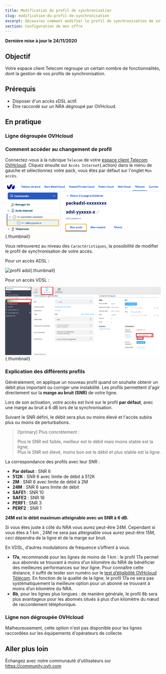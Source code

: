 ```yaml
---
title: Modification du profil de synchronisation
slug: modification-du-profil-de-synchronisation
excerpt: Découvrez comment modifier le profil de synchronisation de votre accès xDSL/FTTH
section: Configuration de mon offre
---
```


**Dernière mise à jour le 24/11/2020**

## Objectif

Votre espace client Telecom regroupe un certain nombre de fonctionnalités, dont la gestion de vos profils de synchronisation.

## Prérequis

-   Disposer d'un accès xDSL actif.
-   Être raccordé sur un NRA dégroupé par OVHcloud.

## En pratique

### Ligne dégroupée OVHcloud

### Comment accéder au changement de profil

Connectez-vous à la rubrique `Telecom` de votre [espace client Telecom OVHcloud](https://www.ovh.com/auth/?action=gotomanager). Cliquez ensuite sur `Accès Internet`{.action} dans le menu de gauche et sélectionnez votre pack, vous êtes par défaut sur l'onglet `Mon accès`.

![Mon_acces](images/AdslMonAcces.PNG){.thumbnail}

Vous retrouverez au niveau des `Caractéristiques`, la possibilité de modifier le profil de synchronisation de votre accès.

Pour un accès ADSL :

![profil adsl](images/ProfilsAdsl.gif.png){.thumbnail}

Pour un accès VDSL :

![profil vdsl](images/2015-12-15-144213_1258x549_scrot.png){.thumbnail}


### Explication des différents profils

Généralement, on applique un nouveau profil quand on souhaite obtenir un débit plus important ou corriger une instabilité. Les profils permettent d'agir directement sur la **marge au bruit (SNR)** de votre ligne.

Lors de son activation, votre accès est livré sur le profil **par défaut**, avec une marge au bruit à 6 dB lors de la synchronisation.

Suivant le SNR défini, le débit sera plus ou moins élevé et l'accès subira plus ou moins de perturbations.

> [!primary]
> Plus concrètement :
>
> Plus le SNR est faible, meilleur est le débit mais moins stable est la ligne;
> <br>Plus le SNR est élevé, moins bon est le débit et plus stable est la ligne.
>

La correspondance des profils avec leur SNR :

-   **Par défaut** : SNR 6
-   **512K** : SNR 6 avec limite de débit à 512K
-   **2M** : SNR 6 avec limite de débit à 2M
-   **24M** : SNR 6 sans limite de débit
-   **SAFE1** : SNR 10
-   **SAFE2** : SNR 16
-   **PERF1** : SNR 3
-   **PERF2** : SNR 1

**24M est le débit maximum atteignable avec un SNR à 6 dB.**

Si vous êtes juste à côté du NRA vous aurez peut-être 24M.
Cependant si vous êtes à 1 km , 24M ne sera pas atteignable vous aurez peut-être 15M, ceci dépendra de la ligne et de la marge sur bruit.


En VDSL, d’autres modulations de fréquence s’offrent à vous.

-  **17a**, recommandé pour les lignes de moins de 1 km : le profil 17a permet aux abonnés se trouvant à moins d’un kilomètre du NRA de bénéficier des meilleures performances sur leur ligne. Pour connaître cette distance, il suffit de tester son numéro sur le [test d’éligibilité OVHcloud Télécom](https://www.ovhtelecom.fr/offre-internet/eligibilite/). En fonction de la qualité de la ligne, le profil 17a ne sera pas systématiquement la meilleure option pour un abonné se trouvant à moins d’un kilomètre du NRA.
-  **8b**, pour les lignes plus longues : de manière générale, le profil 8b sera plus avantageux pour les abonnés situés à plus d’un kilomètre du nœud de raccordement téléphonique.


### Ligne non dégroupée OVHcloud

Malheureusement, cette option n'est pas disponible pour les lignes raccordées sur les équipements d'opérateurs de collecte.


## Aller plus loin

Échangez avec notre communauté d'utilisateurs sur <https://community.ovh.com>
